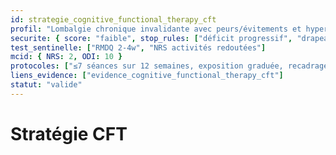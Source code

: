 ```yaml
---
id: strategie_cognitive_functional_therapy_cft
profil: "Lombalgie chronique invalidante avec peurs/évitements et hypervigilance"
securite: { score: "faible", stop_rules: ["déficit progressif", "drapeaux rouges", "aggravation nette non tolérée"] }
test_sentinelle: ["RMDQ 2-4w", "NRS activités redoutées"]
mcid: { NRS: 2, ODI: 10 }
protocoles: ["≤7 séances sur 12 semaines, exposition graduée, recadrage, entraînement au mouvement; booster à 26w"]
liens_evidence: ["evidence_cognitive_functional_therapy_cft"]
statut: "valide"
---
```


# Stratégie CFT
